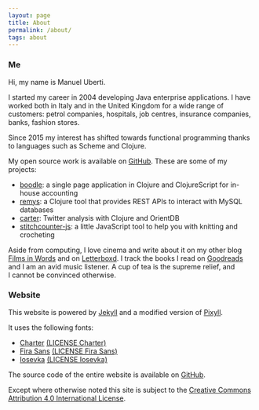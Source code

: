 ```yaml
---
layout: page
title: About
permalink: /about/
tags: about
---
```


### Me

Hi, my name is Manuel Uberti.

I started my career in 2004 developing Java enterprise applications. I have
worked both in Italy and in the United Kingdom for a wide range of customers:
petrol companies, hospitals, job centres, insurance companies, banks, fashion
stores.

Since 2015 my interest has shifted towards functional programming thanks to
languages such as Scheme and Clojure.

My open source work is available on
[GitHub](https://github.com/manuel-uberti). These are some of my projects:

- [boodle](https://manuel-uberti.github.io/programming/2017/11/26/boodle/):
  a single page application in Clojure and ClojureScript for in-house accounting
- [remys](https://github.com/7bridges-eu/remys): a Clojure tool that provides
  REST APIs to interact with MySQL databases
- [carter](https://github.com/7bridges-eu/carter): Twitter analysis with Clojure
  and OrientDB
- [stitchcounter-js](https://github.com/manuel-uberti/stitchcounter-js):
  a little JavaScript tool to help you with knitting and crocheting

Aside from computing, I love cinema and write about it on my other blog [Films
in Words](https://filmsinwords.wordpress.com/) and on
[Letterboxd](https://letterboxd.com/muberti/). I track the books I read on
[Goodreads](https://www.goodreads.com/user/show/74813419-manuel-uberti) and I am
an avid music listener. A cup of tea is the supreme relief, and I cannot be
convinced otherwise.

### Website

This website is powered by [Jekyll](https://jekyllrb.com/) and a modified
version of [Pixyll](http://pixyll.com/).

It uses the following fonts:

- [Charter](http://practicaltypography.com/charter.html)
  [(LICENSE Charter)](https://github.com/manuel-uberti/manuel-uberti.github.io/blob/master/fonts/LICENSE%20Charter.txt)
- [Fira Sans](https://github.com/mozilla/Fira)
  [(LICENSE Fira Sans)](https://github.com/manuel-uberti/manuel-uberti.github.io/blob/master/fonts/LICENSE%20Fira%20Sans.txt)
- [Iosevka](https://be5invis.github.io/Iosevka/)
  [(LICENSE Iosevka)](https://github.com/manuel-uberti/manuel-uberti.github.io/blob/master/fonts/LICENSE%20Iosevka.txt)

The source code of the entire website is available on
[GitHub](https://github.com/manuel-uberti/manuel-uberti.github.io).

Except where otherwise noted this site is subject to the
[Creative Commons Attribution 4.0 International License](http://creativecommons.org/licenses/by/4.0/).
